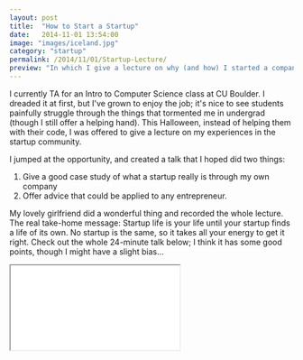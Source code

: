 ```yaml
---
layout: post
title:  "How to Start a Startup"
date:   2014-11-01 13:54:00
image: "images/iceland.jpg"
category: "startup"
permalink: /2014/11/01/Startup-Lecture/
preview: "In which I give a lecture on why (and how) I started a company."
---
```


I currently TA for an Intro to Computer Science class at CU Boulder. I dreaded it at first, but I've grown to enjoy the job; it's nice to see students painfully struggle through the things that tormented me in undergrad (though I still offer a helping hand). This Halloween, instead of helping them with their code, I was offered to give a lecture on my experiences in the startup community.

I jumped at the opportunity, and created a talk that I hoped did two things:

1. Give a good case study of what a startup really is through my own company
2. Offer advice that could be applied to any entrepreneur.

My lovely girlfriend did a wonderful thing and recorded the whole lecture. The real take-home message: Startup life is your life until your startup finds a life of its own. No startup is the same, so it takes all your energy to get it right. Check out the whole 24-minute talk below; I think it has some good points, though I might have a slight bias...

<div class="embed-responsive embed-responsive-16by9">
<iframe class="embed-responsive-item"  src="//www.youtube.com/embed/woFlU6TTjLg?rel=0"></iframe>
</div>
